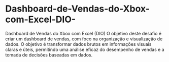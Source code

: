 # Dashboard-de-Vendas-do-Xbox-com-Excel-DIO-
Dashboard de Vendas do Xbox com Excel (DIO)
O objetivo deste desafio é criar um dashboard de vendas, com foco na organização e visualização de dados. O objetivo é transformar dados brutos em informações visuais claras e úteis, permitindo uma análise eficaz do desempenho de vendas e a tomada de decisões baseadas em dados.
